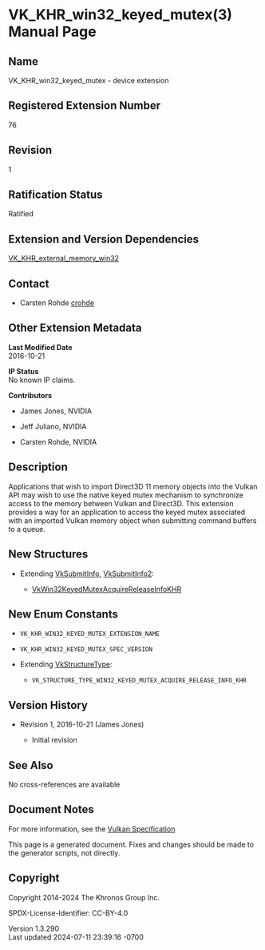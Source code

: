 # VK_KHR_win32_keyed_mutex(3) Manual Page

## Name

VK_KHR_win32_keyed_mutex - device extension



## <a href="#_registered_extension_number" class="anchor"></a>Registered Extension Number

76

## <a href="#_revision" class="anchor"></a>Revision

1

## <a href="#_ratification_status" class="anchor"></a>Ratification Status

Ratified

## <a href="#_extension_and_version_dependencies" class="anchor"></a>Extension and Version Dependencies

[VK_KHR_external_memory_win32](https://registry.khronos.org/vulkan/specs/1.3-extensions/man/html/VK_KHR_external_memory_win32.html)  

## <a href="#_contact" class="anchor"></a>Contact

- Carsten Rohde <a
  href="https://github.com/KhronosGroup/Vulkan-Docs/issues/new?body=%5BVK_KHR_win32_keyed_mutex%5D%20@crohde%0A*Here%20describe%20the%20issue%20or%20question%20you%20have%20about%20the%20VK_KHR_win32_keyed_mutex%20extension*"
  target="_blank" rel="nofollow noopener"><em></em>crohde</a>

## <a href="#_other_extension_metadata" class="anchor"></a>Other Extension Metadata

**Last Modified Date**  
2016-10-21

**IP Status**  
No known IP claims.

**Contributors**  
- James Jones, NVIDIA

- Jeff Juliano, NVIDIA

- Carsten Rohde, NVIDIA

## <a href="#_description" class="anchor"></a>Description

Applications that wish to import Direct3D 11 memory objects into the
Vulkan API may wish to use the native keyed mutex mechanism to
synchronize access to the memory between Vulkan and Direct3D. This
extension provides a way for an application to access the keyed mutex
associated with an imported Vulkan memory object when submitting command
buffers to a queue.

## <a href="#_new_structures" class="anchor"></a>New Structures

- Extending [VkSubmitInfo](https://registry.khronos.org/vulkan/specs/1.3-extensions/man/html/VkSubmitInfo.html),
  [VkSubmitInfo2](https://registry.khronos.org/vulkan/specs/1.3-extensions/man/html/VkSubmitInfo2.html):

  - [VkWin32KeyedMutexAcquireReleaseInfoKHR](https://registry.khronos.org/vulkan/specs/1.3-extensions/man/html/VkWin32KeyedMutexAcquireReleaseInfoKHR.html)

## <a href="#_new_enum_constants" class="anchor"></a>New Enum Constants

- `VK_KHR_WIN32_KEYED_MUTEX_EXTENSION_NAME`

- `VK_KHR_WIN32_KEYED_MUTEX_SPEC_VERSION`

- Extending [VkStructureType](https://registry.khronos.org/vulkan/specs/1.3-extensions/man/html/VkStructureType.html):

  - `VK_STRUCTURE_TYPE_WIN32_KEYED_MUTEX_ACQUIRE_RELEASE_INFO_KHR`

## <a href="#_version_history" class="anchor"></a>Version History

- Revision 1, 2016-10-21 (James Jones)

  - Initial revision

## <a href="#_see_also" class="anchor"></a>See Also

No cross-references are available

## <a href="#_document_notes" class="anchor"></a>Document Notes

For more information, see the <a
href="https://registry.khronos.org/vulkan/specs/1.3-extensions/html/vkspec.html#VK_KHR_win32_keyed_mutex"
target="_blank" rel="noopener">Vulkan Specification</a>

This page is a generated document. Fixes and changes should be made to
the generator scripts, not directly.

## <a href="#_copyright" class="anchor"></a>Copyright

Copyright 2014-2024 The Khronos Group Inc.

SPDX-License-Identifier: CC-BY-4.0

Version 1.3.290  
Last updated 2024-07-11 23:39:16 -0700
